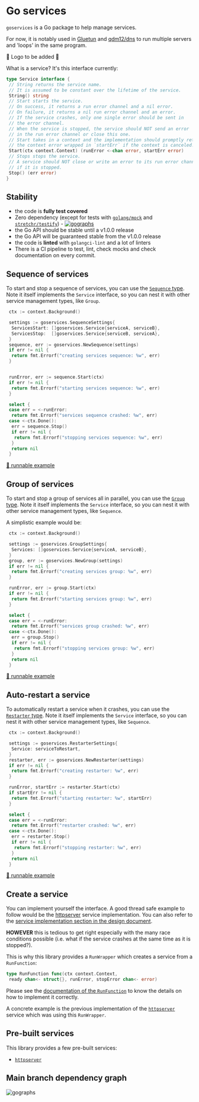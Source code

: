# Go services

`goservices` is a Go package to help manage services.

For now, it is notably used in [Gluetun](https://github.com/qdm12/gluetun) and [qdm12/dns](https://github.com/qdm12/dns/tree/v2.0.0-beta) to run multiple servers and 'loops' in the same program.

🚧 Logo to be added 🚧

What is a service? It's this interface currently:

```go
type Service interface {
 // String returns the service name.
 // It is assumed to be constant over the lifetime of the service.
 String() string
 // Start starts the service.
 // On success, it returns a run error channel and a nil error.
 // On failure, it returns a nil run error channel and an error.
 // If the service crashes, only one single error should be sent in
 // the error channel.
 // When the service is stopped, the service should NOT send an error
 // in the run error channel or close this one.
 // Start takes in a context and the implementation should promptly return
 // the context error wrapped in `startErr` if the context is canceled.
 Start(ctx context.Context) (runError <-chan error, startErr error)
 // Stops stops the service.
 // A service should NOT close or write an error to its run error channel
 // if it is stopped.
 Stop() (err error)
}
```

## Stability

- the code is **fully test covered**
- Zero dependency (except for tests with [`golang/mock`](https://github.com/golang/mock) and [`stretchr/testify`](https://github.com/stretchr/testify)) - [![gographs](https://gographs.io/badge.svg)](https://gographs.io/repo/github.com/qdm12/goservices?cluster=false)
- the Go API should be stable until a v1.0.0 release
- the Go API will be guaranteed stable from the v1.0.0 release
- the code is **linted** with `golangci-lint` and a lot of linters
- There is a CI pipeline to test, lint, check mocks and check documentation on every commit.

## Sequence of services

To start and stop a sequence of services, you can use the [`Sequence` type](https://github.com/qdm12/goservices/blob/main/sequence.go#L10).
Note it itself implements the `Service` interface, so you can nest it with other service management types, like `Group`.

```go
 ctx := context.Background()

 settings := goservices.SequenceSettings{
  ServicesStart: []goservices.Service{serviceA, serviceB},
  ServicesStop:  []goservices.Service{serviceB, serviceA},
 }
 sequence, err := goservices.NewSequence(settings)
 if err != nil {
  return fmt.Errorf("creating services sequence: %w", err)
 }


 runError, err := sequence.Start(ctx)
 if err != nil {
  return fmt.Errorf("starting services sequence: %w", err)
 }

 select {
 case err = <-runError:
  return fmt.Errorf("services sequence crashed: %w", err)
 case <-ctx.Done():
  err = sequence.Stop()
  if err != nil {
   return fmt.Errorf("stopping services sequence: %w", err)
  }
  return nil
 }
```

[🏃 runnable example](examples/sequence/main.go)

## Group of services

To start and stop a group of services all in parallel, you can use the [`Group` type](https://github.com/qdm12/goservices/blob/main/group.go#L10).
Note it itself implements the `Service` interface, so you can nest it with other service management types, like `Sequence`.

A simplistic example would be:

```go
 ctx := context.Background()

 settings := goservices.GroupSettings{
  Services: []goservices.Service{serviceA, serviceB},
 }
 group, err := goservices.NewGroup(settings)
 if err != nil {
  return fmt.Errorf("creating services group: %w", err)
 }

 runError, err := group.Start(ctx)
 if err != nil {
  return fmt.Errorf("starting services group: %w", err)
 }

 select {
 case err = <-runError:
  return fmt.Errorf("services group crashed: %w", err)
 case <-ctx.Done():
  err = group.Stop()
  if err != nil {
   return fmt.Errorf("stopping services group: %w", err)
  }
  return nil
 }
```

[🏃 runnable example](examples/group/main.go)

## Auto-restart a service

To automatically restart a service when it crashes, you can use the [`Restarter` type](https://github.com/qdm12/goservices/blob/main/restarter.go#L10).
Note it itself implements the `Service` interface, so you can nest it with other service management types, like `Sequence`.

```go
 ctx := context.Background()

 settings := goservices.RestarterSettings{
  Service: serviceToRestart,
 }
 restarter, err := goservices.NewRestarter(settings)
 if err != nil {
  return fmt.Errorf("creating restarter: %w", err)
 }

 runError, startErr := restarter.Start(ctx)
 if startErr != nil {
  return fmt.Errorf("starting restarter: %w", startErr)
 }

 select {
 case err = <-runError:
  return fmt.Errorf("restarter crashed: %w", err)
 case <-ctx.Done():
  err = restarter.Stop()
  if err != nil {
   return fmt.Errorf("stopping restarter: %w", err)
  }
  return nil
 }
```

[🏃 runnable example](examples/restarter/main.go)

## Create a service

You can implement yourself the interface.
A good thread safe example to follow would be the [httpserver](httpserver) service implementation.
You can also refer to the [service implementation section in the design document](design.md#service-implementation).

**HOWEVER** this is tedious to get right especially with the many race conditions possible (i.e. what if the service crashes at the same time as it is stopped?).

This is why this library provides a `RunWrapper` which creates a service from a `RunFunction`:

```go
type RunFunction func(ctx context.Context,
 ready chan<- struct{}, runError, stopError chan<- error)
```

Please see the [documentation of the `RunFunction`](https://github.com/qdm12/goservices/blob/main/runwrapper.go#L9-L53) to know the details on how to implement it correctly.

A concrete example is the previous implementation of the [`httpserver`](https://github.com/qdm12/goservices/blob/68f98ba0a1f7dc5a258fda3b2a88d16e79b9bd26/httpserver/server.go) service which was using this `RunWrapper`.

## Pre-built services

This library provides a few pre-built services:

- [`httpserver`](httpserver)

## Main branch dependency graph

![gographs](https://gographs.io/graph/github.com/qdm12/goservices.svg)
